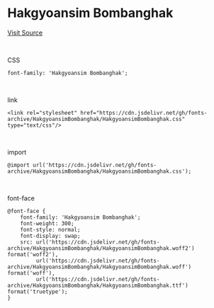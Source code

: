 # Hakgyoansim Bombanghak

[Visit Source](https://copyright.keris.or.kr/idx)

&nbsp;

CSS

```
font-family: 'Hakgyoansim Bombanghak';
```

&nbsp;

link

```
<link rel="stylesheet" href="https://cdn.jsdelivr.net/gh/fonts-archive/HakgyoansimBombanghak/HakgyoansimBombanghak.css" type="text/css"/>
```

&nbsp;

import

```
@import url('https://cdn.jsdelivr.net/gh/fonts-archive/HakgyoansimBombanghak/HakgyoansimBombanghak.css');
```

&nbsp;

font-face

```
@font-face {
    font-family: 'Hakgyoansim Bombanghak';
    font-weight: 300;
    font-style: normal;
    font-display: swap;
    src: url('https://cdn.jsdelivr.net/gh/fonts-archive/HakgyoansimBombanghak/HakgyoansimBombanghak.woff2') format('woff2'),
         url('https://cdn.jsdelivr.net/gh/fonts-archive/HakgyoansimBombanghak/HakgyoansimBombanghak.woff') format('woff'),
         url('https://cdn.jsdelivr.net/gh/fonts-archive/HakgyoansimBombanghak/HakgyoansimBombanghak.ttf') format('truetype');
}
```
